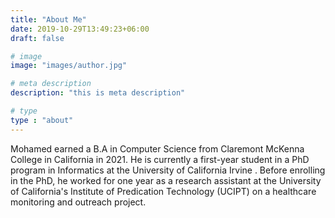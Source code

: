 ```yaml
---
title: "About Me"
date: 2019-10-29T13:49:23+06:00
draft: false

# image
image: "images/author.jpg"

# meta description
description: "this is meta description"

# type
type : "about"
---
```


Mohamed earned a B.A in Computer Science from Claremont McKenna College in California in 2021. He is currently a first-year student in a PhD program in Informatics at the University of California Irvine . Before enrolling in the PhD, he worked for one year as a research assistant at the University of California's Institute of Predication Technology (UCIPT) on a healthcare monitoring and outreach project.
